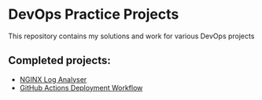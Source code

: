 # DevOps Practice Projects
This repository contains my solutions and work for various DevOps projects
## Completed projects:
- [NGINX Log Analyser](https://roadmap.sh/projects/nginx-log-analyser)
- [GitHub Actions Deployment Workflow](https://roadmap.sh/projects/github-actions-deployment-workflow)